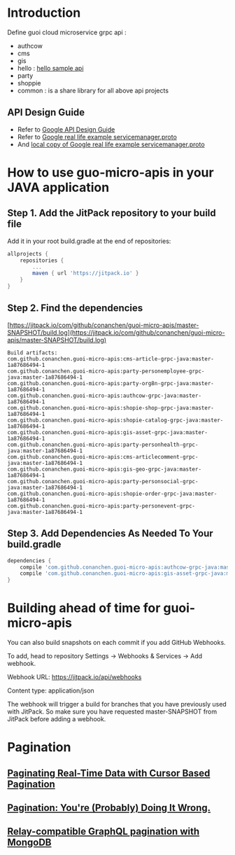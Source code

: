 # Introduction
Define guoi cloud microservice grpc api : 
- authcow
- cms
- gis
- hello : [hello sample api](hello-grpc-java/README.md)
- party
- shoppie
- common : is a share library for all above api projects

## API Design Guide
- Refer to [Google API Design Guide](https://cloud.google.com/apis/design/) 
- Refer to  [Google real life example servicemanager.proto](https://github.com/googleapis/googleapis/blob/master/google/api/servicemanagement/v1/servicemanager.proto)
- And [local copy of Google real life example servicemanager.proto](apiexample.txt)


# How to use guo-micro-apis in your JAVA application 
## Step 1. Add the JitPack repository to your build file
Add it in your root build.gradle at the end of repositories:
```gradle
allprojects {
    repositories {
        ...
        maven { url 'https://jitpack.io' }
    }
}
```
	
## Step 2. Find the dependencies
[https://jitpack.io/com/github/conanchen/guoi-micro-apis/master-SNAPSHOT/build.log](https://jitpack.io/com/github/conanchen/guoi-micro-apis/master-SNAPSHOT/build.log)
```angular2html
Build artifacts:
com.github.conanchen.guoi-micro-apis:cms-article-grpc-java:master-1a87686494-1
com.github.conanchen.guoi-micro-apis:party-personemployee-grpc-java:master-1a87686494-1
com.github.conanchen.guoi-micro-apis:party-org8n-grpc-java:master-1a87686494-1
com.github.conanchen.guoi-micro-apis:authcow-grpc-java:master-1a87686494-1
com.github.conanchen.guoi-micro-apis:shopie-shop-grpc-java:master-1a87686494-1
com.github.conanchen.guoi-micro-apis:shopie-catalog-grpc-java:master-1a87686494-1
com.github.conanchen.guoi-micro-apis:gis-asset-grpc-java:master-1a87686494-1
com.github.conanchen.guoi-micro-apis:party-personhealth-grpc-java:master-1a87686494-1
com.github.conanchen.guoi-micro-apis:cms-articlecomment-grpc-java:master-1a87686494-1
com.github.conanchen.guoi-micro-apis:gis-geo-grpc-java:master-1a87686494-1
com.github.conanchen.guoi-micro-apis:party-personsocial-grpc-java:master-1a87686494-1
com.github.conanchen.guoi-micro-apis:shopie-order-grpc-java:master-1a87686494-1
com.github.conanchen.guoi-micro-apis:party-personevent-grpc-java:master-1a87686494-1
```
## Step 3. Add Dependencies As Needed To Your build.gradle
```gradle
dependencies {
    compile 'com.github.conanchen.guoi-micro-apis:authcow-grpc-java:master-SNAPSHOT'
    compile 'com.github.conanchen.guoi-micro-apis:gis-asset-grpc-java:master-SNAPSHOT'
}
```
	
# Building ahead of time for guoi-micro-apis 
You can also build snapshots on each commit if you add GitHub Webhooks.

To add, head to repository Settings -> Webhooks & Services -> Add webhook.

Webhook URL: https://jitpack.io/api/webhooks

Content type: application/json

The webhook will trigger a build for branches that you have previously used with JitPack. So make sure you have requested master-SNAPSHOT from JitPack before adding a webhook.


# Pagination
## [Paginating Real-Time Data with Cursor Based Pagination](https://www.sitepoint.com/paginating-real-time-data-cursor-based-pagination/)
## [Pagination: You're (Probably) Doing It Wrong.](https://coderwall.com/p/lkcaag/pagination-you-re-probably-doing-it-wrong)
## [Relay-compatible GraphQL pagination with MongoDB](https://www.reindex.io/blog/relay-graphql-pagination-with-mongodb/)

